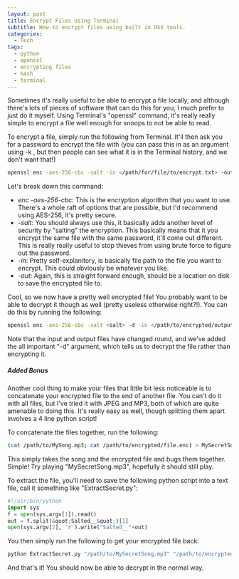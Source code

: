 ```yaml
---
layout: post
title: Encrypt Files using Terminal
subtitle: How-to encrypt files using built in OSX tools.
categories:
  - Tech
tags:
  - python
  - openssl
  - encrypting files
  - bash
  - terminal
---
```


Sometimes it's really useful to be able to encrypt a file locally, and although
there's lots of pieces of software that can do this for you, I much prefer to
just do it myself. Using Terminal's "openssl" command, it's really really simple
to encrypt a file well enough for snoops to not be able to read.

<!--more-->

To encrypt a file, simply run the following from Terminal. It'll then ask you
for a password to encrypt the file with (you can pass this in as an argument
using -k <password>, but then people can see what it is in the Terminal history,
and we don't want that!)</password>

```bash
openssl enc -aes-256-cbc -salt -in </path/for/file/to/encrypt.txt> -out </path/to/encrypted/output.enc>
```

Let's break down this command:

- _enc -aes-256-cbc_: This is the encryption algorithm that you want to use.
  There's a whole raft of options that are possible, but I'd recommend using
  AES-256, it's pretty secure.
- _-salt_: You should always use this, it basically adds another level of
  security by "salting" the encryption. This basically means that it you encrypt
  the same file with the same password, it'll come out different. This is really
  really useful to stop thieves from using brute force to figure out the
  password.
- _-in_: Pretty self-explanitory, is basically file path to the file you want to
  encrypt. This could obviously be whatever you like.
- _-out_: Again, this is straight forward enough, should be a location on disk
  to save the encrypted file to.

Cool, so we now have a pretty well encrypted file! You probably want to be able
to decrypt it though as well (pretty useless otherwise right?!). You can do this
by running the following:

```bash
openssl enc -aes-256-cbc -salt <salt> -d -in </path/to/encrypted/output.enc> -out </path/to/decrypted/file.txt>
```

Note that the input and output files have changed round, and we've added the all
important "-d" argument, which tells us to decrypt the file rather than
encrypting it.

##### Added Bonus

Another cool thing to make your files that little bit less noticeable is to
concatenate your encrypted file to the end of another file. You can't do it with
all files, but I've tried it with JPEG and MP3, both of which are quite amenable
to doing this. It's really easy as well, though splitting them apart involves a
4 line python script!

To concatenate the files together, run the following:

```bash
(cat /path/to/MySong.mp3; cat /path/to/encrypted/file.enc) > MySecretSong.mp3
```

This simply takes the song and the encrypted file and bugs them together.
Simple! Try playing "MySecretSong.mp3", hopefully it should still play.

To extract the file, you'll need to save the following python script into a text
file, call it something like "ExtractSecret.py":

```python
#!/usr/bin/python
import sys
f = open(sys.argv[1]).read()
out = f.split(&quot;Salted__&quot;)[1]
open(sys.argv[2], 'r').write("Salted__"+out)
```

You then simply run the following to get your encrypted file back:

```bash
python ExtractSecret.py "/path/to/MySecretSong.mp3" "/path/to/encrypted/output.enc"
```

And that's it! You should now be able to decrypt in the normal way.
